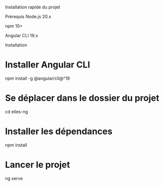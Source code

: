  Installation rapide du projet
 
Prérequis
Node.js 20.x

npm 10+

Angular CLI 19.x

Installation

# Installer Angular CLI
npm install -g @angular/cli@^19

# Se déplacer dans le dossier du projet
cd elles-ng

# Installer les dépendances
npm install

# Lancer le projet
ng serve
